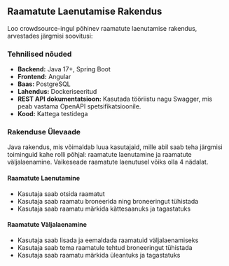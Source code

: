 ## Raamatute Laenutamise Rakendus

Loo crowdsource-ingul põhinev raamatute laenutamise rakendus, arvestades järgmisi soovitusi:

### Tehnilised nõuded
- **Backend:** Java 17+, Spring Boot
- **Frontend:** Angular
- **Baas:** PostgreSQL
- **Lahendus:** Dockeriseeritud
- **REST API dokumentatsioon:** Kasutada tööriistu nagu Swagger, mis peab vastama OpenAPI spetsifikatsioonile.
- **Kood:** Kattega testidega

### Rakenduse Ülevaade
Java rakendus, mis võimaldab luua kasutajaid, mille abil saab teha järgmisi toiminguid kahe rolli põhjal: raamatute laenutamine ja raamatute väljalaenamine. Vaikeseade raamatute laenutusel võiks olla 4 nädalat.

#### Raamatute Laenutamine
- Kasutaja saab otsida raamatut
- Kasutaja saab raamatu broneerida ning broneeringut tühistada
- Kasutaja saab raamatu märkida kättesaanuks ja tagastatuks

#### Raamatute Väljalaenamine
- Kasutaja saab lisada ja eemaldada raamatuid väljalaenamiseks
- Kasutaja saab tema raamatule tehtud broneeringut tühistada
- Kasutaja saab raamatu märkida üleantuks ja tagastatuks